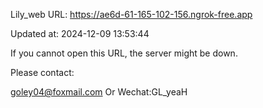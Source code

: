 Lily_web URL: https://ae6d-61-165-102-156.ngrok-free.app

Updated at: 2024-12-09 13:53:44

If you cannot open this URL, the server might be down.

Please contact: 

goley04@foxmail.com Or Wechat:GL_yeaH